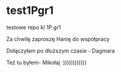 # test1Pgr1
testowe repo kl 1P gr1

Za chwilę zaproszę Hanię do współpracy

Dołączyłam po dłuższym czasie - Dagmara

Też tu byłem- Mikołaj :))))))))))))

